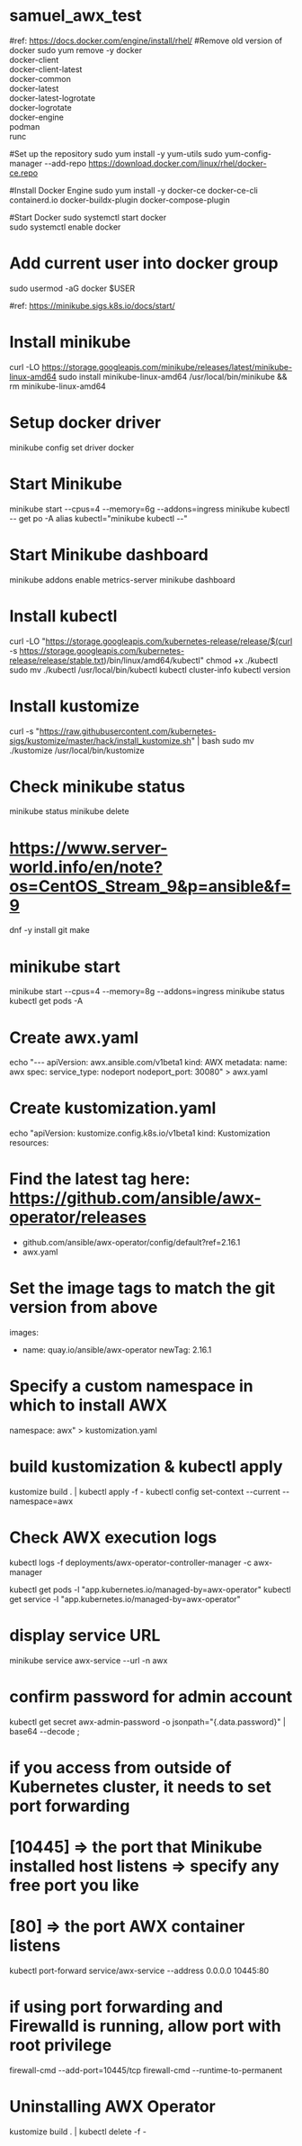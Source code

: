 # samuel_awx_test


#ref: https://docs.docker.com/engine/install/rhel/
#Remove old version of docker 
sudo yum remove -y docker \
                  docker-client \
                  docker-client-latest \
                  docker-common \
                  docker-latest \
                  docker-latest-logrotate \
                  docker-logrotate \
                  docker-engine \
                  podman \
                  runc
				  
#Set up the repository
sudo yum install -y yum-utils
sudo yum-config-manager --add-repo https://download.docker.com/linux/rhel/docker-ce.repo	  

#Install Docker Engine
sudo yum install -y docker-ce docker-ce-cli containerd.io docker-buildx-plugin docker-compose-plugin

#Start Docker 
sudo systemctl start docker	  
sudo systemctl enable docker	  


# Add current user into docker group
sudo usermod -aG docker $USER


#ref: https://minikube.sigs.k8s.io/docs/start/
# Install minikube
curl -LO https://storage.googleapis.com/minikube/releases/latest/minikube-linux-amd64
sudo install minikube-linux-amd64 /usr/local/bin/minikube && rm minikube-linux-amd64

# Setup docker driver
minikube config set driver docker

# Start Minikube
minikube start --cpus=4 --memory=6g --addons=ingress
minikube kubectl -- get po -A
alias kubectl="minikube kubectl --"

# Start Minikube dashboard
minikube addons enable metrics-server
minikube dashboard

# Install kubectl
curl -LO "https://storage.googleapis.com/kubernetes-release/release/$(curl -s https://storage.googleapis.com/kubernetes-release/release/stable.txt)/bin/linux/amd64/kubectl"
chmod +x ./kubectl
sudo mv ./kubectl /usr/local/bin/kubectl
kubectl cluster-info
kubectl version

# Install kustomize
curl -s "https://raw.githubusercontent.com/kubernetes-sigs/kustomize/master/hack/install_kustomize.sh"  | bash
sudo mv ./kustomize /usr/local/bin/kustomize

# Check minikube status
minikube status
minikube delete

# https://www.server-world.info/en/note?os=CentOS_Stream_9&p=ansible&f=9
dnf -y install git make

# minikube start
minikube start --cpus=4 --memory=8g --addons=ingress
minikube status
kubectl get pods -A

# Create awx.yaml
echo "---
apiVersion: awx.ansible.com/v1beta1
kind: AWX
metadata:
  name: awx
spec:
  service_type: nodeport
  nodeport_port: 30080"  > awx.yaml

# Create kustomization.yaml
echo   "apiVersion: kustomize.config.k8s.io/v1beta1
kind: Kustomization
resources:
  # Find the latest tag here: https://github.com/ansible/awx-operator/releases
  - github.com/ansible/awx-operator/config/default?ref=2.16.1
  - awx.yaml

# Set the image tags to match the git version from above
images:
  - name: quay.io/ansible/awx-operator
	newTag: 2.16.1

# Specify a custom namespace in which to install AWX
namespace: awx"  > kustomization.yaml

# build kustomization & kubectl apply
kustomize build . | kubectl apply -f -
kubectl config set-context --current --namespace=awx

# Check AWX execution logs
kubectl logs -f deployments/awx-operator-controller-manager -c awx-manager


kubectl get pods -l "app.kubernetes.io/managed-by=awx-operator"
kubectl get service -l "app.kubernetes.io/managed-by=awx-operator"

# display service URL
minikube service awx-service --url -n awx

# confirm password for admin account
kubectl get secret awx-admin-password -o jsonpath="{.data.password}" | base64 --decode ;

# if you access from outside of Kubernetes cluster, it needs to set port forwarding
# [10445] ⇒ the port that Minikube installed host listens ⇒ specify any free port you like
# [80] ⇒ the port AWX container listens
kubectl port-forward service/awx-service --address 0.0.0.0 10445:80


# if using port forwarding and Firewalld is running, allow port with root privilege
firewall-cmd --add-port=10445/tcp
firewall-cmd --runtime-to-permanent


# Uninstalling AWX Operator
kustomize build . | kubectl delete -f -
